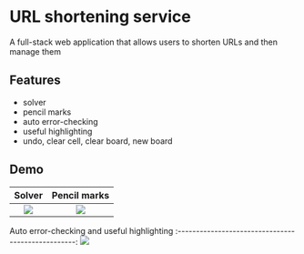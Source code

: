 # URL shortening service
A full-stack web application that allows users to shorten URLs and then manage them
## Features
* solver
* pencil marks
* auto error-checking
* useful highlighting
* undo, clear cell, clear board, new board
## Demo
Solver|Pencil marks
:-------------------------:|:-------------------------:
![](https://imgur.com/w0QmoZN.png) | ![](https://imgur.com/ofDPzgg.png)

Auto error-checking and useful highlighting
:--------------------------------------------------:
![](https://imgur.com/wG39Kin.png)
